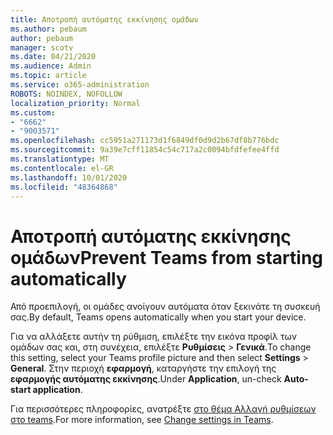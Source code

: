```yaml
---
title: Αποτροπή αυτόματης εκκίνησης ομάδων
ms.author: pebaum
author: pebaum
manager: scotv
ms.date: 04/21/2020
ms.audience: Admin
ms.topic: article
ms.service: o365-administration
ROBOTS: NOINDEX, NOFOLLOW
localization_priority: Normal
ms.custom:
- "6662"
- "9003571"
ms.openlocfilehash: cc5951a271173d1f6849df0d9d2b67df8b776bdc
ms.sourcegitcommit: 9a39e7cff11854c54c717a2c0094bfdfefee4ffd
ms.translationtype: MT
ms.contentlocale: el-GR
ms.lasthandoff: 10/01/2020
ms.locfileid: "48364868"
---
```

# <a name="prevent-teams-from-starting-automatically"></a><span data-ttu-id="25585-102">Αποτροπή αυτόματης εκκίνησης ομάδων</span><span class="sxs-lookup"><span data-stu-id="25585-102">Prevent Teams from starting automatically</span></span>

<span data-ttu-id="25585-103">Από προεπιλογή, οι ομάδες ανοίγουν αυτόματα όταν ξεκινάτε τη συσκευή σας.</span><span class="sxs-lookup"><span data-stu-id="25585-103">By default, Teams opens automatically when you start your device.</span></span>

<span data-ttu-id="25585-104">Για να αλλάξετε αυτήν τη ρύθμιση, επιλέξτε την εικόνα προφίλ των ομάδων σας και, στη συνέχεια, επιλέξτε **Ρυθμίσεις**  >   **Γενικά**.</span><span class="sxs-lookup"><span data-stu-id="25585-104">To change this setting, select your Teams profile picture and then select  **Settings** >  **General**.</span></span> <span data-ttu-id="25585-105">Στην περιοχή  **εφαρμογή**, καταργήστε την επιλογή της  **εφαρμογής αυτόματης εκκίνησης**.</span><span class="sxs-lookup"><span data-stu-id="25585-105">Under  **Application**, un-check  **Auto-start application**.</span></span>

<span data-ttu-id="25585-106">Για περισσότερες πληροφορίες, ανατρέξτε  [στο θέμα Αλλαγή ρυθμίσεων στο teams](https://support.microsoft.com/office/b506e8f1-1a96-4cf1-8c6b-b6ed4f424bc7).</span><span class="sxs-lookup"><span data-stu-id="25585-106">For more information, see  [Change settings in Teams](https://support.microsoft.com/office/b506e8f1-1a96-4cf1-8c6b-b6ed4f424bc7).</span></span>
